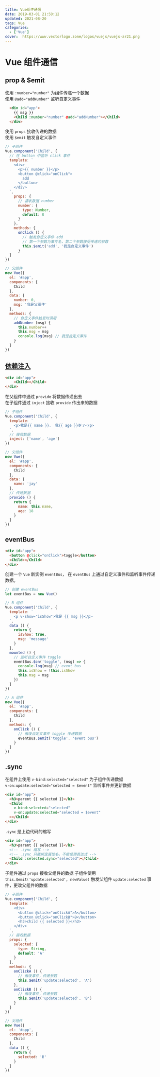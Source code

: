 ```yaml
---
title: Vue组件通信
date: 2019-03-01 21:50:12
updated: 2021-08-20
tags: Vue
categories: 
  - ['Vue']
cover:  https://www.vectorlogo.zone/logos/vuejs/vuejs-ar21.png
---
```


# Vue 组件通信

## prop & $emit

使用 `:number="number"` 为组件传递一个数据  
使用 `@add="addNumber"` 监听自定义事件

``` html
  <div id="app">
    {{ msg }}
    <Child :number="number" @add="addNumber"></Child>
  </div>
```

使用 `props` 接收传递的数据  
使用 `$emit` 触发自定义事件

``` js
// 子组件
Vue.component('Child', {
  // 在 button 中监听 click 事件
  template: `
    <div>
      <p>{{ number }}</p>
      <button @click="onClick">
        add
      </button>
    </div>
  `,
    props: {
      // 接收数据 number
      number: {
        type: Number,
        default: 0
      }
    },
    methods: {
      onClick () {
        // 触发自定义事件 add
        // 第一个参数为事件名，第二个参数接受传递的参数
        this.$emit('add', '我是自定义事件')
      }
  }
})

// 父组件
new Vue({
  el: '#app',
  components: {
    Child
  },
  data: {
    number: 0,
    msg: '我是父组件'
  },
  methods: {
    // 自定义事件触发时调用
    addNumber (msg) {
      this.number++
      this.msg = msg
      console.log(msg) // 我是自定义事件
    }
  }
})
```

## [依赖注入](https://cn.vuejs.org/v2/guide/components-edge-cases.html#%E4%BE%9D%E8%B5%96%E6%B3%A8%E5%85%A5)

``` html
<div id="app">
    <Child></Child>
</div>
```

在父组件中通过 `provide` 将数据传递出去  
在子组件通过 `inject` 接收 `provide` 传出来的数据

``` js
// 子组件
Vue.component('Child', {
  template: `
    <p>我是{{ name }}， 我{{ age }}岁了</p>
  `,
  // 接收数据
  inject: ['name', 'age']
})

// 父组件
new Vue({
  el: '#app',
  components: {
    Child
  },
  data: {
    name: 'jay'
  },
  // 传递数据
  provide () {
    return {
      name: this.name,
      age: 18
    }
  }
})
```

## eventBus

``` html
<div id="app">
  <button @click="onClick">toggle</button>
  <Child></Child>
</div>
```

创建一个 `Vue` 新实例 `eventBus`， 在 `eventBus` 上通过自定义事件和监听事件传递数据。

``` js
// 创建 eventBus
let eventBus = new Vue()

// B 组件
Vue.component('Child', {
  template: `
    <p v-show="isShow">我是 {{ msg }}</p>
  `,
  data () {
    return {
      isShow: true,
      msg: 'message'
    }
  },
  mounted () {
    // 监听自定义事件 toggle
    eventBus.$on('toggle', (msg) => {
      console.log(msg) // event bus
      this.isShow = !this.isShow
      this.msg = msg
    })
  }
})

// A 组件
new Vue({
  el: '#app',
  components: {
    Child
  },
  methods: {
    onClick () {
      // 触发自定义事件 toggle 传递数据
      eventBus.$emit('toggle', 'event bus')
    }
  }
})
```

## .sync

在组件上使用 `v-bind:selected="selected"` 为子组件传递数据  
`v-on:update:selected="selected = $event"` 监听事件并更新数据

``` html
<div id="app">
  <h3>parent {{ selected }}</h3>
  <Child
    v-bind:selected="selected"
    v-on:update:selected="selected = $event"
  ></Child>
</div>
```

`.sync` 是上边代码的缩写

``` html
<div id="app">
  <h3>parent {{ selected }}</h3>
  <!-- .sync 缩写 -->
  <!-- .sync 只能绑定属性名，不能使用表达式 -->
  <Child :selected.sync="selected"></Child>
</div>
```

子组件通过 `props` 接收父组件的数据
子组件使用 `this.$emit('update:selected', newValue)` 触发父组件 `update:selected` 事件，更改父组件的数据

``` js
// 子组件
Vue.component('Child', {
  template: `
    <div>
      <button @click="onClickA">A</button>
      <button @click="onClickB">B</button>
      <h3>child {{ selected }}</h3>
    </div>
  `,
  // 接收数据
  props: {
    selected: {
      type: String,
      default: 'A'
    }
  },
  methods: {
    onClickA () {
      // 触发事件，传递参数
      this.$emit('update:selected', 'A')
    },
    onClickB () {
      // 触发事件，传递参数
      this.$emit('update:selected', 'B')
    }
  }
})

// 父组件
new Vue({
  el: '#app',
  components: {
    Child
  },
  data () {
    return {
      selected: 'B'
    }
  }
})
```